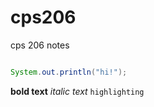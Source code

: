 # cps206
cps 206 notes
```java

System.out.println("hi!");

```
  **bold text**
  *italic text*
  `highlighting`
